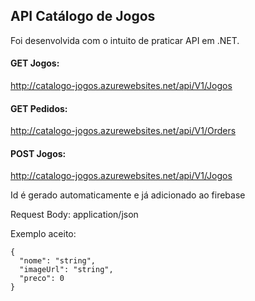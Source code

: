 ## API Catálogo de Jogos

Foi desenvolvida com o intuito de praticar API em .NET.

#### GET Jogos:

http://catalogo-jogos.azurewebsites.net/api/V1/Jogos

#### GET Pedidos:

http://catalogo-jogos.azurewebsites.net/api/V1/Orders

#### POST Jogos:

http://catalogo-jogos.azurewebsites.net/api/V1/Jogos

Id é gerado automaticamente e já adicionado ao firebase

Request Body: application/json

Exemplo aceito:
```
{
  "nome": "string",
  "imageUrl": "string",
  "preco": 0
}
```
